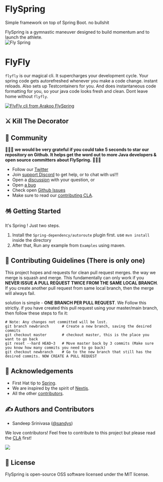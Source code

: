 # FlySpring
Simple framework on top of Spring Boot. no bullshit

FlySpring is a gymnastic maneuver designed to build momentum and to launch the athlete.  
![Fly Spring](https://user-images.githubusercontent.com/76883/206560658-582a632f-bd32-4b0c-8359-ae2b9e49defe.png)

# FlyFly
`flyfly` is our magical cli. It supercharges your development cycle. Your spring code gets autorefreshed whenever you make a code change. instant reloads. Also sets up Testcontainers for you.
And does instantaneous code formatting for you, so your java code looks fresh and clean. Dont leave home without `flyfly`.

[![FlyFly cli from Arakoo FlySpring](https://user-images.githubusercontent.com/76883/210039417-6b513ed8-8a25-4e69-83c5-49ab05520c9d.jpg)](https://youtu.be/ZH86LTfjWtU)


## ⚔️ Kill The Decorator


## 🎊 Community

💫💫💫 **we would be very grateful if you could take 5 seconds to star our repository on Github. It helps get the word out to more Java developers & open source committers about FlySpring.** 💫💫💫

- Follow our [Twitter](https://twitter.com/arakoodev)
- Join  [support Discord](https://discord.gg/MtEPK9cnSF) to get help, or to chat with us!!!
- Open a [discussion](https://github.com/arakoodev/FlySpring/discussions/new) with your question, or
- Open [a bug](https://github.com/arakoodev/FlySpring/issues/new)
- Check open [Github Issues](https://github.com/arakoodev/FlySpring/issues)
- Make sure to read our [contributing CLA](https://github.com/arakoodev/.github/blob/main/CLA.md).

## 🪅 Getting Started

It's Spring ! Just two steps.
1. Install the `Spring-dependency/autoroute` plugin first. use `mvn install` inside the directory
2. After that, Run any example from `Examples` using maven.

## 🧐 Contributing Guidelines (There is only one)

This project hopes and requests for clean pull request merges. the way we merge is squash and merge. This fundamentally can only work if you **NEVER ISSUE A PULL REQUEST TWICE FROM THE SAME LOCAL BRANCH**. If you create another pull request from same local branch, then the merge will always fail.

solution is simple - **ONE BRANCH PER PULL REQUEST**. We Follow this strictly. if you have created this pull request using your master/main branch, then follow these steps to fix it:
```
# Note: Any changes not committed will be lost.
git branch newbranch      # Create a new branch, saving the desired commits
git checkout master       # checkout master, this is the place you want to go back
git reset --hard HEAD~3   # Move master back by 3 commits (Make sure you know how many commits you need to go back)
git checkout newbranch    # Go to the new branch that still has the desired commits. NOW CREATE A PULL REQUEST
```

## 💌 Acknowledgements

- First Hat tip to  [Spring](https://github.com/spring-projects/spring-framework).
- We are inspired by the spirit of [Nextjs](https://github.com/vercel/next.js/).
- All the other [contributors](https://github.com/wootzapp/wootz-browser/graphs/contributors).

## ✍️ Authors and Contributors

- Sandeep Srinivasa ([@sandys](https://twitter.com/sandeepssrin))

We love contributors! Feel free to contribute to this project but please read the [CLA](https://github.com/wootzapp/.github/blob/main/CLA.md) first!

<a href="https://github.com/arakoodev/FlySpring/graphs/contributors">
  <img src="https://contrib.rocks/image?repo=arakoodev/FlySpring&max=300&columns=12&anon=0" />
</a>

## 📜 License

FlySpring is open-source OSS software licensed under the MIT license.

